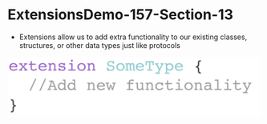 # ExtensionsDemo-157-Section-13

- Extensions allow us to add extra functionality to our existing classes, structures, or other data types just like protocols


![ExtensionsDemo 157 Section 13](Documentation/ss1.png)











